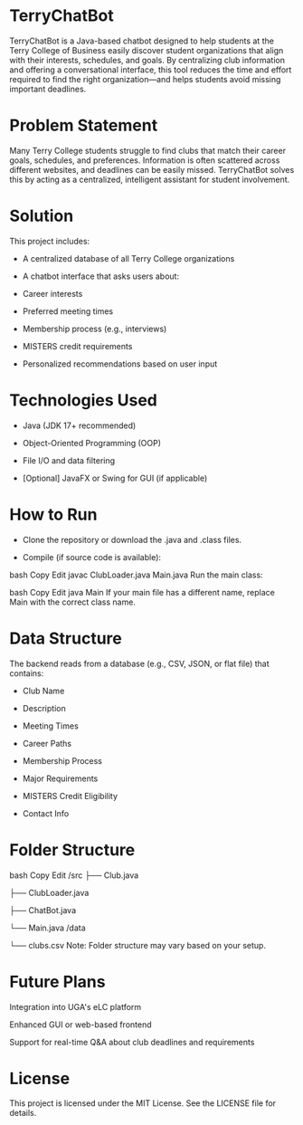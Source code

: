 # TerryChatBot
TerryChatBot is a Java-based chatbot designed to help students at the Terry College of Business easily discover student organizations that align with their interests, schedules, and goals. By centralizing club information and offering a conversational interface, this tool reduces the time and effort required to find the right organization—and helps students avoid missing important deadlines.

# Problem Statement
Many Terry College students struggle to find clubs that match their career goals, schedules, and preferences. Information is often scattered across different websites, and deadlines can be easily missed. TerryChatBot solves this by acting as a centralized, intelligent assistant for student involvement.

# Solution
This project includes:

- A centralized database of all Terry College organizations

- A chatbot interface that asks users about:

- Career interests

- Preferred meeting times

- Membership process (e.g., interviews)

- MISTERS credit requirements

- Personalized recommendations based on user input

# Technologies Used
- Java (JDK 17+ recommended)

- Object-Oriented Programming (OOP)

- File I/O and data filtering

- [Optional] JavaFX or Swing for GUI (if applicable)

# How to Run
- Clone the repository or download the .java and .class files.

- Compile (if source code is available):

bash
Copy
Edit
javac ClubLoader.java Main.java
Run the main class:

bash
Copy
Edit
java Main
If your main file has a different name, replace Main with the correct class name.

# Data Structure
The backend reads from a database (e.g., CSV, JSON, or flat file) that contains:

- Club Name

- Description

- Meeting Times

- Career Paths

- Membership Process

- Major Requirements

- MISTERS Credit Eligibility

- Contact Info

# Folder Structure
bash
Copy
Edit
/src
  ├── Club.java
  
  ├── ClubLoader.java
  
  ├── ChatBot.java
  
  └── Main.java
/data

  └── clubs.csv
Note: Folder structure may vary based on your setup.

# Future Plans
Integration into UGA's eLC platform

Enhanced GUI or web-based frontend

Support for real-time Q&A about club deadlines and requirements

# License
This project is licensed under the MIT License. See the LICENSE file for details.
